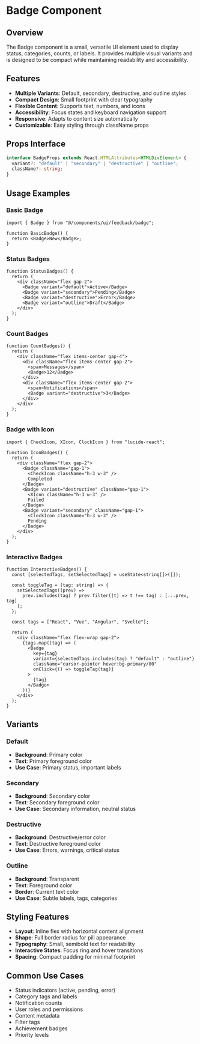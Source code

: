 # Badge Component

## Overview

The Badge component is a small, versatile UI element used to display status, categories, counts, or labels. It provides multiple visual variants and is designed to be compact while maintaining readability and accessibility.

## Features

- **Multiple Variants**: Default, secondary, destructive, and outline styles
- **Compact Design**: Small footprint with clear typography
- **Flexible Content**: Supports text, numbers, and icons
- **Accessibility**: Focus states and keyboard navigation support
- **Responsive**: Adapts to content size automatically
- **Customizable**: Easy styling through className props

## Props Interface

```typescript
interface BadgeProps extends React.HTMLAttributes<HTMLDivElement> {
  variant?: "default" | "secondary" | "destructive" | "outline";
  className?: string;
}
```

## Usage Examples

### Basic Badge

```tsx
import { Badge } from "@/components/ui/feedback/badge";

function BasicBadge() {
  return <Badge>New</Badge>;
}
```

### Status Badges

```tsx
function StatusBadges() {
  return (
    <div className="flex gap-2">
      <Badge variant="default">Active</Badge>
      <Badge variant="secondary">Pending</Badge>
      <Badge variant="destructive">Error</Badge>
      <Badge variant="outline">Draft</Badge>
    </div>
  );
}
```

### Count Badges

```tsx
function CountBadges() {
  return (
    <div className="flex items-center gap-4">
      <div className="flex items-center gap-2">
        <span>Messages</span>
        <Badge>12</Badge>
      </div>
      <div className="flex items-center gap-2">
        <span>Notifications</span>
        <Badge variant="destructive">3</Badge>
      </div>
    </div>
  );
}
```

### Badge with Icon

```tsx
import { CheckIcon, XIcon, ClockIcon } from "lucide-react";

function IconBadges() {
  return (
    <div className="flex gap-2">
      <Badge className="gap-1">
        <CheckIcon className="h-3 w-3" />
        Completed
      </Badge>
      <Badge variant="destructive" className="gap-1">
        <XIcon className="h-3 w-3" />
        Failed
      </Badge>
      <Badge variant="secondary" className="gap-1">
        <ClockIcon className="h-3 w-3" />
        Pending
      </Badge>
    </div>
  );
}
```

### Interactive Badges

```tsx
function InteractiveBadges() {
  const [selectedTags, setSelectedTags] = useState<string[]>([]);

  const toggleTag = (tag: string) => {
    setSelectedTags((prev) =>
      prev.includes(tag) ? prev.filter((t) => t !== tag) : [...prev, tag]
    );
  };

  const tags = ["React", "Vue", "Angular", "Svelte"];

  return (
    <div className="flex flex-wrap gap-2">
      {tags.map((tag) => (
        <Badge
          key={tag}
          variant={selectedTags.includes(tag) ? "default" : "outline"}
          className="cursor-pointer hover:bg-primary/80"
          onClick={() => toggleTag(tag)}
        >
          {tag}
        </Badge>
      ))}
    </div>
  );
}
```

## Variants

### Default

- **Background**: Primary color
- **Text**: Primary foreground color
- **Use Case**: Primary status, important labels

### Secondary

- **Background**: Secondary color
- **Text**: Secondary foreground color
- **Use Case**: Secondary information, neutral status

### Destructive

- **Background**: Destructive/error color
- **Text**: Destructive foreground color
- **Use Case**: Errors, warnings, critical status

### Outline

- **Background**: Transparent
- **Text**: Foreground color
- **Border**: Current text color
- **Use Case**: Subtle labels, tags, categories

## Styling Features

- **Layout**: Inline flex with horizontal content alignment
- **Shape**: Full border radius for pill appearance
- **Typography**: Small, semibold text for readability
- **Interactive States**: Focus ring and hover transitions
- **Spacing**: Compact padding for minimal footprint

## Common Use Cases

- Status indicators (active, pending, error)
- Category tags and labels
- Notification counts
- User roles and permissions
- Content metadata
- Filter tags
- Achievement badges
- Priority levels
